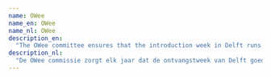 ```yaml
---
name: OWee
name_en: OWee
name_nl: OWee
description_en:
  "The OWee committee ensures that the introduction week in Delft runs smoothly every year. This committee is super fun and tight-knit because it is a big task that you really live up to throughout the year. During the OWee, Outsite organises parties, activities like escape rooms, and of course the infamous drag bingo. Both organising and just participating in these activities is always a blast! And plus, you get to see a bunch of new faces every year."
description_nl:
  "De OWee commissie zorgt elk jaar dat de ontvangstweek van Delft goed verloopt. Deze commissie is super leuk en hecht omdat het een grote opgave is waar je heel erg naartoe leeft. Tijdens de OWee organiseert Outsite feesten, activiteiten zoals escape rooms, en natuurlijk de infameuze drag bingo!  Zowel het meedoen en het organiseren van deze activiteiten blijft altijd geweldig. En bovenop alles, kan je ook elk jaar weer een hoop nieuwe gezellige mensen ontmoeten. " 
---
```

